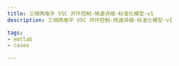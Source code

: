 ```yaml
---
title: 三相两电平 VSC 开环控制-快速详细-标准化模型-v1
description: 三相两电平 VSC 开环控制-快速详细-标准化模型-v1

tags:
- emtlab
- cases

---
```


<!-- import DocCardList from '@theme/DocCardList';

<DocCardList /> -->